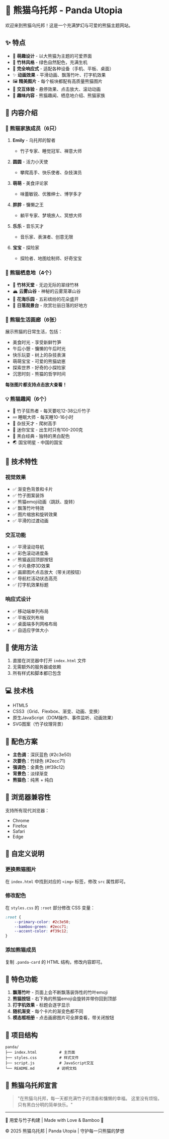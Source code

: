 # 🐼 熊猫乌托邦 - Panda Utopia

欢迎来到熊猫乌托邦！这是一个充满梦幻与可爱的熊猫主题网站。

## ✨ 特点

- 🐼 **萌趣设计** - 以大熊猫为主题的可爱界面
- 🎋 **竹林风格** - 绿色自然配色，充满生机
- 📱 **完全响应式** - 适配各种设备（手机、平板、桌面）
- ✨ **动画效果** - 平滑动画、飘落竹叶、打字机效果
- 🖼️ **精美图片** - 每个板块都配有高质量熊猫图片
- 🎨 **交互体验** - 悬停效果、点击放大、滚动动画
- 🎯 **趣味内容** - 熊猫趣闻、栖息地介绍、熊猫家族

## 📖 内容介绍

### 🐼 熊猫家族成员（6只）

1. **Emily** - 乌托邦的智者
   - 竹子专家、睡觉冠军、禅意大师

2. **圆圆** - 活力小天使
   - 攀爬高手、快乐使者、杂技演员

3. **萌萌** - 美食评论家
   - 味蕾敏锐、优雅绅士、博学多才

4. **胖胖** - 慵懒之王
   - 躺平专家、梦境旅人、冥想大师

5. **乐乐** - 音乐天才
   - 音乐家、表演者、创意无限

6. **宝宝** - 探险家
   - 探险者、地图绘制师、好奇宝宝

### 🎋 熊猫栖息地（4个）

- 🎋 **竹林天堂** - 无边无际的翠绿竹林
- 🏔️ **云雾山谷** - 神秘的云雾笼罩山谷
- 🌸 **花海乐园** - 五彩缤纷的花朵盛开
- 🌅 **日落观景台** - 欣赏壮丽日落的好地方

### 📸 熊猫生活画廊（6张）

展示熊猫的日常生活，包括：
- 美食时光 - 享受新鲜竹笋
- 午后小憩 - 慵懒的午后时光
- 快乐玩耍 - 树上的杂技表演
- 萌萌宝宝 - 可爱的熊猫幼崽
- 探索世界 - 好奇的小探险家
- 沉思时刻 - 熊猫的哲学时间

**每张图片都支持点击放大查看！**

### 💡 熊猫趣闻（6个）

- 🎋 竹子狂热者 - 每天要吃12-38公斤竹子
- 💤 睡眠大师 - 每天睡10-16小时
- 🤸 杂技天才 - 爬树高手
- 👶 迷你宝宝 - 出生时只有100-200克
- 🎨 黑白经典 - 独特的黑白配色
- 🌏 国宝明星 - 中国的国宝

## 🎨 技术特性

### 视觉效果
- ✅ 渐变色背景和卡片
- ✅ 竹子图案装饰
- ✅ 熊猫emoji动画（跳跃、旋转）
- ✅ 飘落竹叶特效
- ✅ 图片缩放和旋转效果
- ✅ 平滑的过渡动画

### 交互功能
- ✅ 平滑滚动导航
- ✅ 彩色滚动进度条
- ✅ 熊猫返回顶部按钮
- ✅ 卡片悬停3D效果
- ✅ 画廊图片点击放大（带关闭按钮）
- ✅ 导航栏活动状态高亮
- ✅ 打字机效果标题

### 响应式设计
- ✅ 移动端单列布局
- ✅ 平板双列布局
- ✅ 桌面端多列网格布局
- ✅ 自适应字体大小

## 🚀 使用方法

1. 直接在浏览器中打开 `index.html` 文件
2. 无需额外的服务器或依赖
3. 所有样式和脚本都已包含

## 💻 技术栈

- HTML5
- CSS3（Grid、Flexbox、渐变、动画、变换）
- 原生JavaScript（DOM操作、事件监听、动画效果）
- SVG图案（竹子纹理背景）

## 🎯 配色方案

- **主色调**：深灰蓝色 (#2c3e50)
- **次要色**：竹绿色 (#2ecc71)
- **强调色**：金黄色 (#f39c12)
- **背景色**：淡绿渐变
- **熊猫色**：纯黑 + 纯白

## 📱 浏览器兼容性

支持所有现代浏览器：
- Chrome
- Firefox
- Safari
- Edge

## 🎨 自定义说明

### 更换熊猫图片
在 `index.html` 中找到对应的 `<img>` 标签，修改 `src` 属性即可。

### 修改配色
在 `styles.css` 的 `:root` 部分修改 CSS 变量：
```css
:root {
    --primary-color: #2c3e50;
    --bamboo-green: #2ecc71;
    --accent-color: #f39c12;
}
```

### 添加熊猫成员
复制 `.panda-card` 的 HTML 结构，修改内容即可。

## 🌟 特色功能

1. **飘落竹叶** - 页面上会不断飘落装饰性的竹叶emoji
2. **熊猫按钮** - 右下角的熊猫emoji会旋转并带你回到顶部
3. **打字机效果** - 标题会逐字显示
4. **随机渐变** - 每个卡片的渐变色都不同
5. **模态框相册** - 点击画廊图片可全屏查看，带关闭按钮

## 📝 项目结构

```
panda/
├── index.html          # 主页面
├── styles.css          # 样式文件
├── script.js           # JavaScript交互
└── README.md          # 说明文档
```

## 🐼 熊猫乌托邦宣言

> "在熊猫乌托邦，每一天都充满竹子的清香和慵懒的幸福。
> 这里没有烦恼，只有黑白分明的简单快乐。"

---

💚 用爱与竹子构建 | Made with Love & Bamboo 🎋

© 2025 熊猫乌托邦 | Panda Utopia | 守护每一只熊猫的梦想
